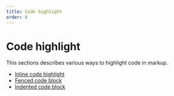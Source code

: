 ```yaml
---
title: Code highlight
order: 6
---
```


Code highlight
==============

This sections describes various ways to highlight code in markup.

* [Inline code highlight](inline)
* [Fenced code block](fenced)
* [Indented code block](indented)